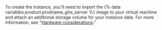 To create the instance, you'll need to import the {% data variables.product.prodname_ghe_server %} image to your virtual machine and attach an additional storage volume for your instance data. For more information, see "[Hardware considerations](#hardware-considerations)."
